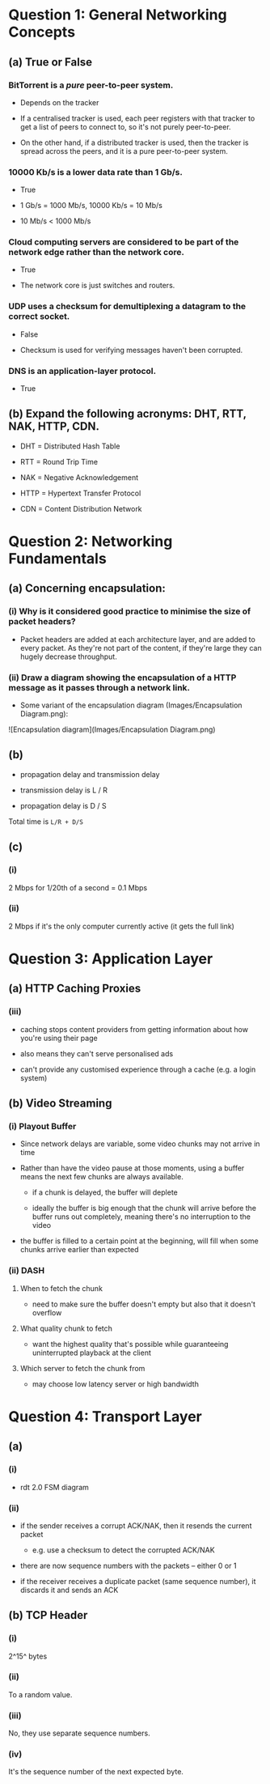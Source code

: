 # Question 1: General Networking Concepts

## (a) True or False

### BitTorrent is a *pure* peer-to-peer system.

* Depends on the tracker

* If a centralised tracker is used, each peer registers with that tracker to get a list of peers to connect to, so it's not purely peer-to-peer.

* On the other hand, if a distributed tracker is used, then the tracker is spread across the peers, and it is a pure peer-to-peer system.

### 10000 Kb/s is a lower data rate than 1 Gb/s.

* True

* 1 Gb/s = 1000 Mb/s, 10000 Kb/s = 10 Mb/s

* 10 Mb/s < 1000 Mb/s

### Cloud computing servers are considered to be part of the network edge rather than the network core.

* True

* The network core is just switches and routers.

### UDP uses a checksum for demultiplexing a datagram to the correct socket.

* False

* Checksum is used for verifying messages haven't been corrupted.

### DNS is an application-layer protocol.

* True

## (b) Expand the following acronyms: DHT, RTT, NAK, HTTP, CDN.

* DHT = Distributed Hash Table

* RTT = Round Trip Time

* NAK = Negative Acknowledgement

* HTTP = Hypertext Transfer Protocol

* CDN = Content Distribution Network

# Question 2: Networking Fundamentals

## (a) Concerning encapsulation:

### (i) Why is it considered good practice to minimise the size of packet headers?

* Packet headers are added at each architecture layer, and are added to every packet. As they're not part of the content, if they're large they can hugely decrease throughput.

### (ii) Draw a diagram showing the encapsulation of a HTTP message as it passes through a network link.

* Some variant of the encapsulation diagram (Images/Encapsulation Diagram.png):

![Encapsulation diagram](Images/Encapsulation Diagram.png)

## (b)

* propagation delay and transmission delay

* transmission delay is L / R

* propagation delay is D / S

Total time is `L/R + D/S`

## (c)

### (i)

2 Mbps for 1/20th of a second = 0.1 Mbps

### (ii)

2 Mbps if it's the only computer currently active (it gets the full link)

# Question 3: Application Layer

## (a) HTTP Caching Proxies

### (iii)

* caching stops content providers from getting information about how you're using their page

* also means they can't serve personalised ads

* can't provide any customised experience through a cache (e.g. a login system)

## (b) Video Streaming

### (i) Playout Buffer

* Since network delays are variable, some video chunks may not arrive in time

* Rather than have the video pause at those moments, using a buffer means the next few chunks are always available.

    * if a chunk is delayed, the buffer will deplete

    * ideally the buffer is big enough that the chunk will arrive before the buffer runs out completely, meaning there's no interruption to the video

* the buffer is filled to a certain point at the beginning, will fill when some chunks arrive earlier than expected

### (ii) DASH

1. When to fetch the chunk

    * need to make sure the buffer doesn't empty but also that it doesn't overflow

2. What quality chunk to fetch

    * want the highest quality that's possible while guaranteeing uninterrupted playback at the client

3. Which server to fetch the chunk from

    * may choose low latency server or high bandwidth

# Question 4: Transport Layer

## (a)

### (i)

* rdt 2.0 FSM diagram

### (ii)

* if the sender receives a corrupt ACK/NAK, then it resends the current packet

    * e.g. use a checksum to detect the corrupted ACK/NAK

* there are now sequence numbers with the packets – either 0 or 1

* if the receiver receives a duplicate packet (same sequence number), it discards it and sends an ACK

## (b) TCP Header

### (i)

2^15^ bytes

### (ii)

To a random value.

### (iii)

No, they use separate sequence numbers.

### (iv)

It's the sequence number of the next expected byte.
